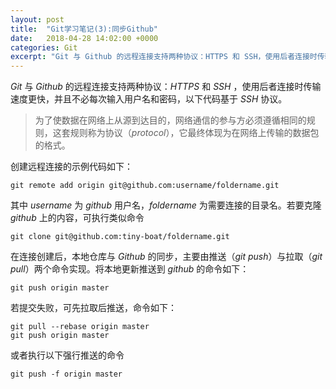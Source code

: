 ```yaml
---
layout: post
title:  "Git学习笔记(3):同步Github"
date:   2018-04-28 14:02:00 +0000
categories: Git
excerpt: "Git 与 Github 的远程连接支持两种协议：HTTPS 和 SSH，使用后者连接时传输速度更快"
---
```


*Git* 与 *Github* 的远程连接支持两种协议：*HTTPS* 和 *SSH* ，使用后者连接时传输速度更快，并且不必每次输入用户名和密码，以下代码基于 *SSH* 协议。

<div>
<blockquote class='quote-style'>
为了使数据在网络上从源到达目的，网络通信的参与方必须遵循相同的规则，这套规则称为协议（<em>protocol</em>），它最终体现为在网络上传输的数据包的格式。
</blockquote>
</div>

创建远程连接的示例代码如下：

```
git remote add origin git@github.com:username/foldername.git
```
其中 *username* 为 *github* 用户名，*foldername* 为需要连接的目录名。若要克隆 *github* 上的内容，可执行类似命令

```
git clone git@github.com:tiny-boat/foldername.git
```
在连接创建后，本地仓库与 *Github* 的同步，主要由推送（*git push*）与拉取（*git pull*）两个命令实现。将本地更新推送到 *github* 的命令如下：

```
git push origin master
```
若提交失败，可先拉取后推送，命令如下：

```
git pull --rebase origin master
git push origin master
```
或者执行以下强行推送的命令

```
git push -f origin master
```
